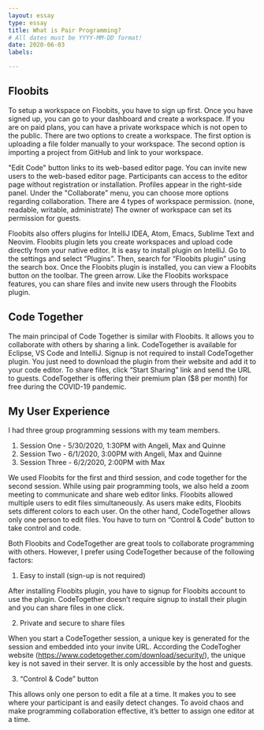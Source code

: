 ```yaml
---
layout: essay
type: essay
title: What is Pair Programming?
# All dates must be YYYY-MM-DD format!
date: 2020-06-03
labels:

---
```


## Floobits

To setup a workspace on Floobits, you have to sign up first. Once you have signed up, you can go to your dashboard and create a workspace. If you are on paid plans, you can have a private workspace which is not open to the public. There are two options to create a workspace. The first option is uploading a file folder manually to your workspace. The second option is importing a project from GitHub and link to your workspace.

"Edit Code" button links to its web-based editor page. You can invite new users to the web-based editor page. Participants can access to the editor page without registration or installation. Profiles appear in the right-side panel. Under the "Collaborate" menu, you can choose more options regarding collaboration. There are 4 types of workspace permission. (none, readable, writable, administrate) The owner of workspace can set its permission for guests. 

Floobits also offers plugins for IntelliJ IDEA, Atom, Emacs, Sublime Text and Neovim. Floobits plugin lets you create workspaces and upload code directly from your native editor. It is easy to install plugin on IntelliJ. Go to the settings and select “Plugins”. Then, search for “Floobits plugin” using the search box. Once the Floobits plugin is installed, you can view a Floobits button on the toolbar. The green arrow. Like the Floobits workspace features, you can share files and invite new users through the Floobits plugin. 


## Code Together

The main principal of Code Together is similar with Floobits. It allows you to collaborate with others by sharing a link. CodeTogether is available for Eclipse, VS Code and IntelliJ. Signup is not required to install CodeTogether plugin. You just need to download the plugin from their website and add it to your code editor. To share files, click “Start Sharing” link and send the URL to guests. CodeTogether is offering their premium plan ($8 per month) for free during the COVID-19 pandemic. 

## My User Experience
I had three group programming sessions with my team members. 
1.	Session One -  5/30/2020, 1:30PM with Angeli, Max and Quinne
2.	Session Two -  6/1/2020, 3:00PM with Angeli, Max and Quinne
3.	Session Three -  6/2/2020, 2:00PM with Max

We used Floobits for the first and third session, and code together for the second session. While using pair programming tools, we also held a zoom meeting to communicate and share web editor links.
Floobits allowed multiple users to edit files simultaneously. As users make edits, Floobits sets different colors to each user. On the other hand, CodeTogether allows only one person to edit files. You have to turn on “Control & Code” button to take control and code. 

Both Floobits and CodeTogether are great tools to collaborate programming with others.  However, I prefer using CodeTogether because of the following factors:

1.	Easy to install (sign-up is not required)

After installing Floobits plugin, you have to signup for Floobits account to use the plugin. CodeTogether doesn’t require signup to install their plugin and you can share files in one click. 


2.	Private and secure to share files

When you start a CodeTogether session, a unique key is generated for the session and embedded into your invite URL. According the CodeTogher website (https://www.codetogether.com/download/security/), the unique key is not saved in their server. It is only accessible by the host and guests.


3.	“Control & Code” button

This allows only one person to edit a file at a time. It makes you to see where your participant is and easily detect changes. To avoid chaos and make programming collaboration effective, it’s better to assign one editor at a time.

